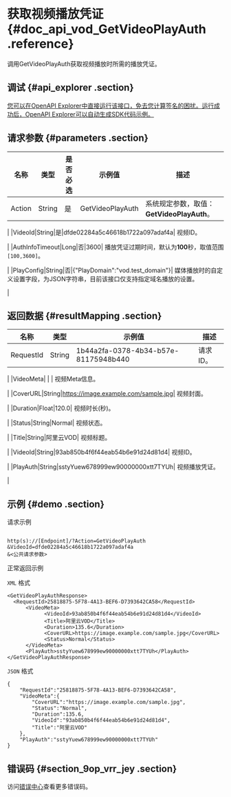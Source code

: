 # 获取视频播放凭证 {#doc_api_vod_GetVideoPlayAuth .reference}

调用GetVideoPlayAuth获取视频播放时所需的播放凭证。

## 调试 {#api_explorer .section}

[您可以在OpenAPI Explorer中直接运行该接口，免去您计算签名的困扰。运行成功后，OpenAPI Explorer可以自动生成SDK代码示例。](https://api.aliyun.com/#product=vod&api=GetVideoPlayAuth&type=RPC&version=2017-03-21)

## 请求参数 {#parameters .section}

|名称|类型|是否必选|示例值|描述|
|--|--|----|---|--|
|Action|String|是|GetVideoPlayAuth| 系统规定参数，取值：**GetVideoPlayAuth**。

 |
|VideoId|String|是|dfde02284a5c46618b1722a097adaf4a| 视频ID。

 |
|AuthInfoTimeout|Long|否|3600| 播放凭证过期时间，默认为**100**秒，取值范围`[100,3600]`。

 |
|PlayConfig|String|否|\{"PlayDomain":"vod.test\_domain"\}| 媒体播放时的自定义设置字段，为JSON字符串，目前该接口仅支持指定域名播放的设置。

 |

## 返回数据 {#resultMapping .section}

|名称|类型|示例值|描述|
|--|--|---|--|
|RequestId|String|1b44a2fa-0378-4b34-b57e-81175948b440| 请求ID。

 |
|VideoMeta| | | 视频Meta信息。

 |
|CoverURL|String|https://image.example.com/sample.jpg| 视频封面。

 |
|Duration|Float|120.0| 视频时长\(秒\)。

 |
|Status|String|Normal| 视频状态。

 |
|Title|String|阿里云VOD| 视频标题。

 |
|VideoId|String|93ab850b4f6f44eab54b6e91d24d81d4| 视频ID。

 |
|PlayAuth|String|sstyYuew678999ew90000000xtt7TYUh| 视频播放凭证。

 |

## 示例 {#demo .section}

请求示例

``` {#request_demo}

http(s)://[Endpoint]/?Action=GetVideoPlayAuth
&VideoId=dfde02284a5c46618b1722a097adaf4a
&<公共请求参数>

```

正常返回示例

`XML` 格式

``` {#xml_return_success_demo}
<GetVideoPlayAuthResponse>
  <RequestId>25818875-5F78-4A13-BEF6-D7393642CA58</RequestId>
	  <VideoMeta>
		    <VideoId>93ab850b4f6f44eab54b6e91d24d81d4</VideoId>
		    <Title>阿里云VOD</Title>
		    <Duration>135.6</Duration>
		    <CoverURL>https://image.example.com/sample.jpg</CoverURL>
		    <Status>Normal</Status>
	  </VideoMeta>
	  <PlayAuth>sstyYuew678999ew90000000xtt7TYUh</PlayAuth>
</GetVideoPlayAuthResponse>
```

`JSON` 格式

``` {#json_return_success_demo}
{
	"RequestId":"25818875-5F78-4A13-BEF6-D7393642CA58",
	"VideoMeta":{
		"CoverURL":"https://image.example.com/sample.jpg",
		"Status":"Normal",
		"Duration":135.6,
		"VideoId":"93ab850b4f6f44eab54b6e91d24d81d4",
		"Title":"阿里云VOD"
	},
	"PlayAuth":"sstyYuew678999ew90000000xtt7TYUh"
}
```

## 错误码 {#section_9op_vrr_jey .section}

访问[错误中心](https://error-center.aliyun.com/status/product/vod)查看更多错误码。

